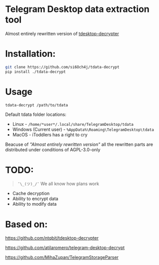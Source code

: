 # Telegram Desktop data extraction tool

Almost entirely rewritten version of [tdesktop-decrypter](https://github.com/ntqbit/tdesktop-decrypter)

# Installation:
```bash
git clone https://github.com/si6Och4j/tdata-decrypt
pip install ./tdata-decrypt
```

# Usage
```bash
tdata-decrypt /path/to/tdata
```

Default tdata folder locations:
 - Linux - `/home/*user*/.local/share/TelegramDesktop/tdata`
 - Windows (Current user) - `%AppData%\Roaming\TelegramDesktop\tdata`
 - MacOS - iToddlers has a right to cry

Beacuse of *"Almost entirely rewritten version"* all the rewritten parts are distributed under conditions of AGPL-3.0-only

# TODO:
> `¯\_(ツ)_/¯` We all know how plans work
 - Cache decryption
 - Ability to encrypt data
 - Ability to modify data

# Based on:
https://github.com/ntqbit/tdesktop-decrypter

https://github.com/atilaromero/telegram-desktop-decrypt

https://github.com/MihaZupan/TelegramStorageParser
